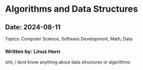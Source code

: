 # Algorithms and Data Structures
## Date: 2024-08-11

Topics: Computer Science, Software Development, Math, Data

### Written by: Linus Horn

shit, i dont know anything about data structures or algorithms

